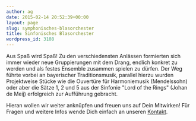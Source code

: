```yaml
---
author: ag
date: 2015-02-14 20:52:39+00:00
layout: page
slug: symphonisches-blasorchester
title: Sinfonisches Blasorchester
wordpress_id: 3108
---
```


Aus Spaß wird Spaß!
Zu den verschiedensten Anlässen formierten sich immer wieder neue Gruppierungen mit dem Drang, endlich konkret zu werden und als festes Ensemble zusammen spielen zu dürfen. Der Weg führte vorbei an bayerischer Traditionsmusik, parallel hierzu wurden Projektweise Stücke wie die Ouvertüre für Harmoniemusik (Mendelssohn) oder aber die Sätze 1, 2 und 5 aus der Sinfonie "Lord of the Rings" (Johan de Meij) erfolgreich zur Aufführung gebracht.

Hieran wollen wir weiter anknüpfen und freuen uns auf Dein Mitwirken!
Für Fragen und weitere Infos wende Dich einfach an unseren [Kontakt](https://www.agv-muenchen.de/musik-und-theater/symphonisches-blasorchester/kontakt/).
